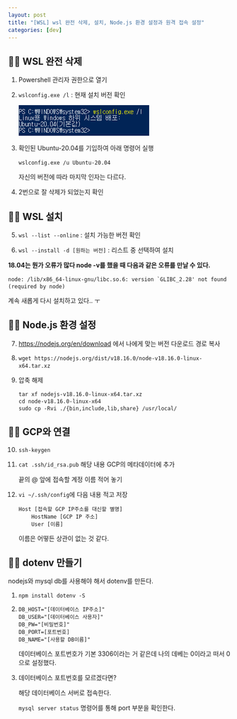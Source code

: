 ```yaml
---
layout: post
title: "[WSL] wsl 완전 삭제, 설치, Node.js 환경 설정과 원격 접속 설정"
categories: [dev]
---
```


## 🐱‍🏍 WSL 완전 삭제

1. Powershell 관리자 권한으로 열기

2. `wslconfig.exe /l` : 현재 설치 버전 확인

    <img src='../attachment/230517/Capture.PNG'>

3. 확인된 Ubuntu-20.04를 기입하여 아래 명령어 실행

    `wslconfig.exe /u Ubuntu-20.04`

    자신의 버전에 따라 마지막 인자는 다르다.

4. 2번으로 잘 삭제가 되었는지 확인

## 🐱‍🏍 WSL 설치

5. `wsl --list --online` : 설치 가능한 버전 확인

6. `wsl --install -d [원하는 버전]` : 리스트 중 선택하여 설치

**18.04는 뭔가 오류가 많다 node -v를 했을 때 다음과 같은 오류를 만날 수 있다.**

```
node: /lib/x86_64-linux-gnu/libc.so.6: version `GLIBC_2.28' not found (required by node)
```

계속 새롭게 다시 설치하고 있다.. ㅜ

## 🐱‍🏍 Node.js 환경 설정

7. <https://nodejs.org/en/download> 에서 나에게 맞는 버전 다운로드 경로 복사

8. `wget https://nodejs.org/dist/v18.16.0/node-v18.16.0-linux-x64.tar.xz`

9. 압축 해제

    ```
    tar xf nodejs-v18.16.0-linux-x64.tar.xz
    cd node-v18.16.0-linux-x64
    sudo cp -Rvi ./{bin,include,lib,share} /usr/local/
    ```

## 🐱‍🏍 GCP와 연결

10. `ssh-keygen`

11. `cat .ssh/id_rsa.pub` 해당 내용 GCP의 메타데이터에 추가

    끝의 @ 앞에 접속할 계정 이름 적어 놓기

12. `vi ~/.ssh/config`에 다음 내용 적고 저장

    ```
    Host [접속할 GCP IP주소를 대신할 별명]
        HostName [GCP IP 주소]
        User [이름]
    ```

    이름은 어떻든 상관이 없는 것 같다.

## 🐱‍🏍 dotenv 만들기

nodejs와 mysql db를 사용해야 해서 dotenv를 만든다.

1. `npm install dotenv -S`

2. 
    ```
    DB_HOST="[데이터베이스 IP주소]"
    DB_USER="[데이터베이스 사용자]"
    DB_PW="[비밀번호]"
    DB_PORT=[포트번호]
    DB_NAME="[사용할 DB이름]"
    ```

    데이터베이스 포트번호가 기본 3306이라는 거 같은데 나의 데베는 0이라고 떠서 0으로 설정했다.

3. 데이터베이스 포트번호를 모르겠다면?

    해당 데이터베이스 서버로 접속한다.

    `mysql server status` 명령어를 통해 port 부분을 확인한다.